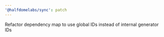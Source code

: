 ```yaml
---
'@halfdomelabs/sync': patch
---
```


Refactor dependency map to use global IDs instead of internal generator IDs
